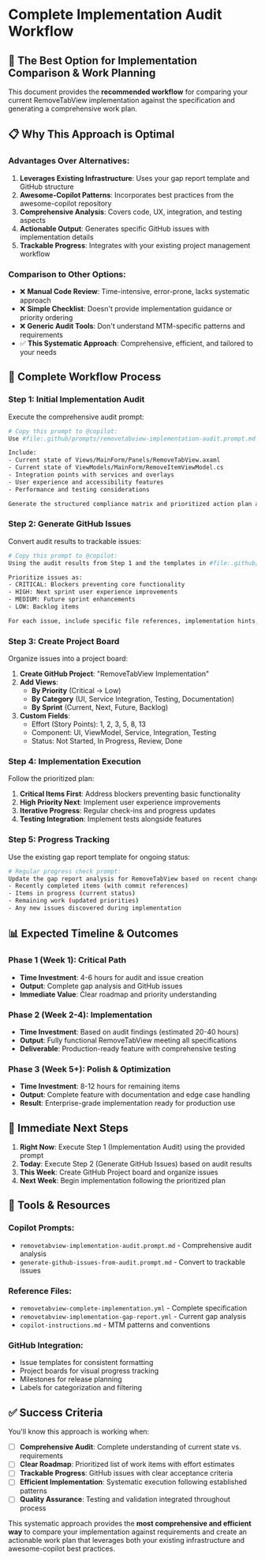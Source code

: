 # Complete Implementation Audit Workflow

## 🎯 **The Best Option for Implementation Comparison & Work Planning**

This document provides the **recommended workflow** for comparing your current RemoveTabView implementation against the specification and generating a comprehensive work plan.

## 📋 **Why This Approach is Optimal**

### **Advantages Over Alternatives**:
1. **Leverages Existing Infrastructure**: Uses your gap report template and GitHub structure
2. **Awesome-Copilot Patterns**: Incorporates best practices from the awesome-copilot repository
3. **Comprehensive Analysis**: Covers code, UX, integration, and testing aspects
4. **Actionable Output**: Generates specific GitHub issues with implementation details
5. **Trackable Progress**: Integrates with your existing project management workflow

### **Comparison to Other Options**:
- ❌ **Manual Code Review**: Time-intensive, error-prone, lacks systematic approach
- ❌ **Simple Checklist**: Doesn't provide implementation guidance or priority ordering
- ❌ **Generic Audit Tools**: Don't understand MTM-specific patterns and requirements
- ✅ **This Systematic Approach**: Comprehensive, efficient, and tailored to your needs

## 🚀 **Complete Workflow Process**

### **Step 1: Initial Implementation Audit**

Execute the comprehensive audit prompt:

```bash
# Copy this prompt to @copilot:
Use #file:.github/prompts/removetabview-implementation-audit.prompt.md to perform a complete analysis of the current RemoveTabView implementation against #file:removetabview-complete-implementation.yml requirements. 

Include:
- Current state of Views/MainForm/Panels/RemoveTabView.axaml
- Current state of ViewModels/MainForm/RemoveItemViewModel.cs  
- Integration points with services and overlays
- User experience and accessibility features
- Performance and testing considerations

Generate the structured compliance matrix and prioritized action plan as specified in the prompt.
```

### **Step 2: Generate GitHub Issues**

Convert audit results to trackable issues:

```bash
# Copy this prompt to @copilot:
Using the audit results from Step 1 and the templates in #file:.github/prompts/generate-github-issues-from-audit.prompt.md, create specific GitHub issues for each gap identified.

Prioritize issues as:
- CRITICAL: Blockers preventing core functionality
- HIGH: Next sprint user experience improvements  
- MEDIUM: Future sprint enhancements
- LOW: Backlog items

For each issue, include specific file references, implementation hints, and acceptance criteria.
```

### **Step 3: Create Project Board**

Organize issues into a project board:

1. **Create GitHub Project**: "RemoveTabView Implementation"
2. **Add Views**:
   - **By Priority** (Critical → Low)
   - **By Category** (UI, Service Integration, Testing, Documentation)
   - **By Sprint** (Current, Next, Future, Backlog)
3. **Custom Fields**:
   - Effort (Story Points): 1, 2, 3, 5, 8, 13
   - Component: UI, ViewModel, Service, Integration, Testing
   - Status: Not Started, In Progress, Review, Done

### **Step 4: Implementation Execution**

Follow the prioritized plan:

1. **Critical Items First**: Address blockers preventing basic functionality
2. **High Priority Next**: Implement user experience improvements
3. **Iterative Progress**: Regular check-ins and progress updates
4. **Testing Integration**: Implement tests alongside features

### **Step 5: Progress Tracking**

Use the existing gap report template for ongoing status:

```bash
# Regular progress check prompt:
Update the gap report analysis for RemoveTabView based on recent changes. Compare current implementation state against original requirements and highlight:
- Recently completed items (with commit references)
- Items in progress (current status)
- Remaining work (updated priorities)
- Any new issues discovered during implementation
```

## 📊 **Expected Timeline & Outcomes**

### **Phase 1 (Week 1): Critical Path**
- **Time Investment**: 4-6 hours for audit and issue creation
- **Output**: Complete gap analysis and GitHub issues
- **Immediate Value**: Clear roadmap and priority understanding

### **Phase 2 (Week 2-4): Implementation**
- **Time Investment**: Based on audit findings (estimated 20-40 hours)
- **Output**: Fully functional RemoveTabView meeting all specifications
- **Deliverable**: Production-ready feature with comprehensive testing

### **Phase 3 (Week 5+): Polish & Optimization**
- **Time Investment**: 8-12 hours for remaining items
- **Output**: Complete feature with documentation and edge case handling
- **Result**: Enterprise-grade implementation ready for production use

## 🎯 **Immediate Next Steps**

1. **Right Now**: Execute Step 1 (Implementation Audit) using the provided prompt
2. **Today**: Execute Step 2 (Generate GitHub Issues) based on audit results
3. **This Week**: Create GitHub Project board and organize issues
4. **Next Week**: Begin implementation following the prioritized plan

## 🔧 **Tools & Resources**

### **Copilot Prompts**:
- `removetabview-implementation-audit.prompt.md` - Comprehensive audit analysis
- `generate-github-issues-from-audit.prompt.md` - Convert to trackable issues

### **Reference Files**:
- `removetabview-complete-implementation.yml` - Complete specification
- `removetabview-implementation-gap-report.yml` - Current gap analysis
- `copilot-instructions.md` - MTM patterns and conventions

### **GitHub Integration**:
- Issue templates for consistent formatting
- Project boards for visual progress tracking
- Milestones for release planning
- Labels for categorization and filtering

## ✅ **Success Criteria**

You'll know this approach is working when:
- [ ] **Comprehensive Audit**: Complete understanding of current state vs. requirements
- [ ] **Clear Roadmap**: Prioritized list of work items with effort estimates
- [ ] **Trackable Progress**: GitHub issues with clear acceptance criteria
- [ ] **Efficient Implementation**: Systematic execution following established patterns
- [ ] **Quality Assurance**: Testing and validation integrated throughout process

This systematic approach provides the **most comprehensive and efficient way** to compare your implementation against requirements and create an actionable work plan that leverages both your existing infrastructure and awesome-copilot best practices.